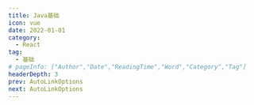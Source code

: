 ```yaml
---
title: Java基础
icon: vue
date: 2022-01-01
category:
  - React
tag:
  - 基础
# pageInfo: ["Author","Date","ReadingTime","Word","Category","Tag"]
headerDepth: 3
prev: AutoLinkOptions
next: AutoLinkOptions
---
```

##